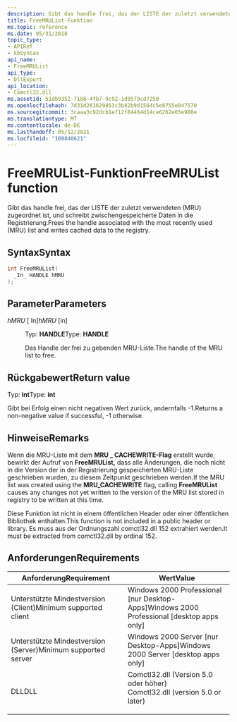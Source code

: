 ```yaml
---
description: Gibt das handle frei, das der LISTE der zuletzt verwendeten (MRU) zugeordnet ist, und schreibt zwischengespeicherte Daten in die Registrierung.
title: FreeMRUList-Funktion
ms.topic: reference
ms.date: 05/31/2018
topic_type:
- APIRef
- kbSyntax
api_name:
- FreeMRUList
api_type:
- DllExport
api_location:
- Comctl32.dll
ms.assetid: 51db9352-7188-4fb7-9c92-1d9579cd7250
ms.openlocfilehash: 7d31d261629853c3b82b9d1564c5e8755e047570
ms.sourcegitcommit: 3caaa3c92dcb1ef12f84464d14ce6262e65e988e
ms.translationtype: MT
ms.contentlocale: de-DE
ms.lasthandoff: 05/12/2021
ms.locfileid: "109840621"
---
```

# <a name="freemrulist-function"></a><span data-ttu-id="fe8b7-103">FreeMRUList-Funktion</span><span class="sxs-lookup"><span data-stu-id="fe8b7-103">FreeMRUList function</span></span>

<span data-ttu-id="fe8b7-104">Gibt das handle frei, das der LISTE der zuletzt verwendeten (MRU) zugeordnet ist, und schreibt zwischengespeicherte Daten in die Registrierung.</span><span class="sxs-lookup"><span data-stu-id="fe8b7-104">Frees the handle associated with the most recently used (MRU) list and writes cached data to the registry.</span></span>

## <a name="syntax"></a><span data-ttu-id="fe8b7-105">Syntax</span><span class="sxs-lookup"><span data-stu-id="fe8b7-105">Syntax</span></span>


```C++
int FreeMRUList(
  _In_ HANDLE hMRU
);
```



## <a name="parameters"></a><span data-ttu-id="fe8b7-106">Parameter</span><span class="sxs-lookup"><span data-stu-id="fe8b7-106">Parameters</span></span>

<dl> <dt>

<span data-ttu-id="fe8b7-107">*hMRU* \[ In\]</span><span class="sxs-lookup"><span data-stu-id="fe8b7-107">*hMRU* \[in\]</span></span>
</dt> <dd>

<span data-ttu-id="fe8b7-108">Typ: **HANDLE**</span><span class="sxs-lookup"><span data-stu-id="fe8b7-108">Type: **HANDLE**</span></span>

<span data-ttu-id="fe8b7-109">Das Handle der frei zu gebenden MRU-Liste.</span><span class="sxs-lookup"><span data-stu-id="fe8b7-109">The handle of the MRU list to free.</span></span>

</dd> </dl>

## <a name="return-value"></a><span data-ttu-id="fe8b7-110">Rückgabewert</span><span class="sxs-lookup"><span data-stu-id="fe8b7-110">Return value</span></span>

<span data-ttu-id="fe8b7-111">Typ: **int**</span><span class="sxs-lookup"><span data-stu-id="fe8b7-111">Type: **int**</span></span>

<span data-ttu-id="fe8b7-112">Gibt bei Erfolg einen nicht negativen Wert zurück, andernfalls -1.</span><span class="sxs-lookup"><span data-stu-id="fe8b7-112">Returns a non-negative value if successful, -1 otherwise.</span></span>

## <a name="remarks"></a><span data-ttu-id="fe8b7-113">Hinweise</span><span class="sxs-lookup"><span data-stu-id="fe8b7-113">Remarks</span></span>

<span data-ttu-id="fe8b7-114">Wenn die MRU-Liste mit dem **MRU \_ CACHEWRITE-Flag** erstellt wurde, bewirkt der Aufruf von **FreeMRUList,** dass alle Änderungen, die noch nicht in die Version der in der Registrierung gespeicherten MRU-Liste geschrieben wurden, zu diesem Zeitpunkt geschrieben werden.</span><span class="sxs-lookup"><span data-stu-id="fe8b7-114">If the MRU list was created using the **MRU\_CACHEWRITE** flag, calling **FreeMRUList** causes any changes not yet written to the version of the MRU list stored in registry to be written at this time.</span></span>

<span data-ttu-id="fe8b7-115">Diese Funktion ist nicht in einem öffentlichen Header oder einer öffentlichen Bibliothek enthalten.</span><span class="sxs-lookup"><span data-stu-id="fe8b7-115">This function is not included in a public header or library.</span></span> <span data-ttu-id="fe8b7-116">Es muss aus der Ordnungszahl comctl32.dll 152 extrahiert werden.</span><span class="sxs-lookup"><span data-stu-id="fe8b7-116">It must be extracted from comctl32.dll by ordinal 152.</span></span>

## <a name="requirements"></a><span data-ttu-id="fe8b7-117">Anforderungen</span><span class="sxs-lookup"><span data-stu-id="fe8b7-117">Requirements</span></span>



| <span data-ttu-id="fe8b7-118">Anforderung</span><span class="sxs-lookup"><span data-stu-id="fe8b7-118">Requirement</span></span> | <span data-ttu-id="fe8b7-119">Wert</span><span class="sxs-lookup"><span data-stu-id="fe8b7-119">Value</span></span> |
|-------------------------------------|----------------------------------------------------------------------------------------------------------------|
| <span data-ttu-id="fe8b7-120">Unterstützte Mindestversion (Client)</span><span class="sxs-lookup"><span data-stu-id="fe8b7-120">Minimum supported client</span></span><br/> | <span data-ttu-id="fe8b7-121">Windows 2000 Professional \[nur Desktop-Apps\]</span><span class="sxs-lookup"><span data-stu-id="fe8b7-121">Windows 2000 Professional \[desktop apps only\]</span></span><br/>                                                     |
| <span data-ttu-id="fe8b7-122">Unterstützte Mindestversion (Server)</span><span class="sxs-lookup"><span data-stu-id="fe8b7-122">Minimum supported server</span></span><br/> | <span data-ttu-id="fe8b7-123">Windows 2000 Server \[nur Desktop-Apps\]</span><span class="sxs-lookup"><span data-stu-id="fe8b7-123">Windows 2000 Server \[desktop apps only\]</span></span><br/>                                                           |
| <span data-ttu-id="fe8b7-124">DLL</span><span class="sxs-lookup"><span data-stu-id="fe8b7-124">DLL</span></span><br/>                      | <dl> <span data-ttu-id="fe8b7-125"><dt>Comctl32.dll (Version 5.0 oder höher)</dt></span><span class="sxs-lookup"><span data-stu-id="fe8b7-125"><dt>Comctl32.dll (version 5.0 or later)</dt></span></span> </dl> |



 

 




